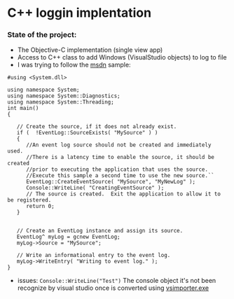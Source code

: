 # C++ loggin implentation

### State of the project:

* The Objective-C implementation (single view app)
* Access to C++ class to add Windows (VisualStudio objects) to log to file
* I was trying to follow the [msdn](https://msdn.microsoft.com/en-us/library/2awhba7a.aspx?cs-save-lang=1&cs-lang=cpp#code-snippet-2) sample:

~~~~
#using <System.dll>

using namespace System;
using namespace System::Diagnostics;
using namespace System::Threading;
int main()
{

   // Create the source, if it does not already exist.
   if (  !EventLog::SourceExists( "MySource" ) )
   {
      //An event log source should not be created and immediately used.
      //There is a latency time to enable the source, it should be created
      //prior to executing the application that uses the source.
      //Execute this sample a second time to use the new source.``
      EventLog::CreateEventSource( "MySource", "MyNewLog" );
      Console::WriteLine( "CreatingEventSource" );
      // The source is created.  Exit the application to allow it to be registered.
      return 0;
   }


   // Create an EventLog instance and assign its source.
   EventLog^ myLog = gcnew EventLog;
   myLog->Source = "MySource";

   // Write an informational entry to the event log.    
   myLog->WriteEntry( "Writing to event log." );
}
~~~~

* issues: `Console::WriteLine("Test")` The console object it's not been recognize by visual studio once is converted using [vsimporter.exe](https://github.com/microsoft/winobjc)
